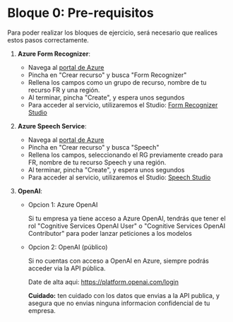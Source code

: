 # Bloque 0: Pre-requisitos

Para poder realizar los bloques de ejercicio, será necesario que realices estos pasos correctamente. 

1. **Azure Form Recognizer**:
    * Navega al [portal de Azure](https://portal.azure.com/)
    * Pincha en "Crear recurso" y busca "Form Recognizer" 
    * Rellena los campos como un grupo de recurso, nombre de tu recurso FR y una región.
    * Al terminar, pincha "Create", y espera unos segundos 
    * Para acceder al servicio, utilizaremos el Studio: [Form Recognizer Studio](https://formrecognizer.appliedai.azure.com/)


2. **Azure Speech Service**:

    * Navega al [portal de Azure](https://portal.azure.com/)
    * Pincha en "Crear recurso" y busca "Speech"
    * Rellena los campos, seleccionando el RG previamente creado para FR, nombre de tu recurso Speech y una región.
    * Al terminar, pincha "Create", y espera unos segundos 
    * Para acceder al servicio, utilizaremos el Studio: [Speech Studio](https://speech.microsoft.com/portal)


3. **OpenAI**: 

    * Opcion 1: Azure OpenAI
         
      Si tu empresa ya tiene acceso a Azure OpenAI, tendrás que tener el rol "Cognitive Services OpenAI User" o "Cognitive Services OpenAI Contributor" para poder lanzar peticiones a los modelos

    * Opcion 2: OpenAI (público)
      
      Si no cuentas con acceso a OpenAI en Azure, siempre podrás acceder via la API pública. 
      
      Date de alta aqui: https://platform.openai.com/login
      
      **Cuidado:** ten cuidado con los datos que envias a la API publica, y asegura que no envias ninguna informacion confidencial de tu empresa. 
